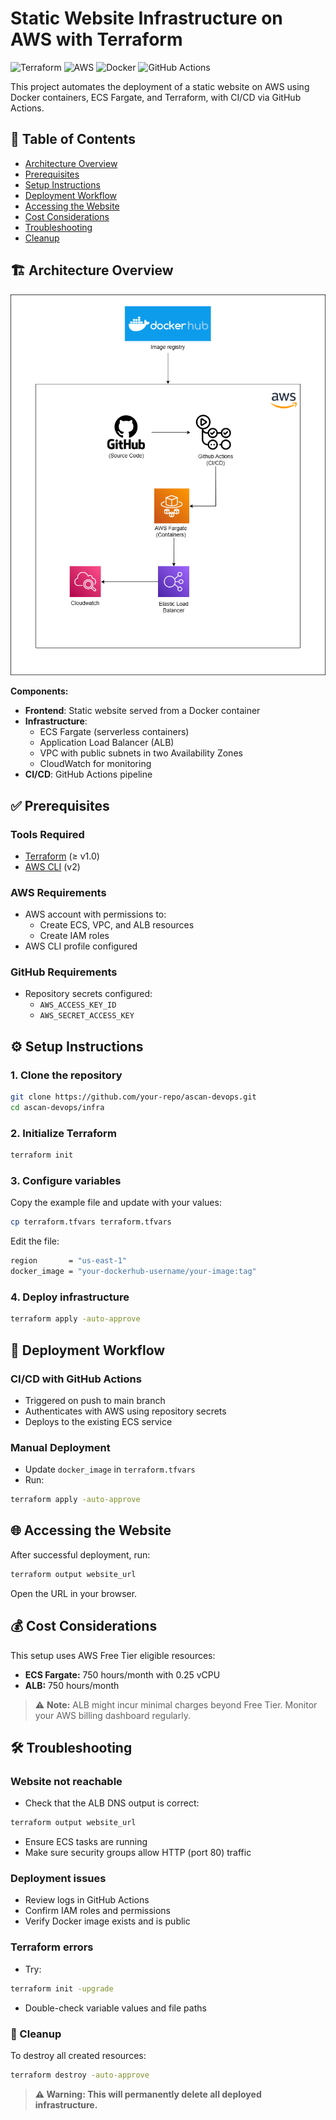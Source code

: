# Static Website Infrastructure on AWS with Terraform
![Terraform](https://img.shields.io/badge/Terraform-v1%2B-623CE4?logo=terraform&logoColor=white)
![AWS](https://img.shields.io/badge/AWS-Deployed-orange?logo=amazon-aws&logoColor=white)
![Docker](https://img.shields.io/badge/Docker-Containerized-2496ED?logo=docker&logoColor=white)
![GitHub Actions](https://img.shields.io/badge/GitHub%20Actions-CI%2FCD-2088FF?logo=github-actions&logoColor=white)


This project automates the deployment of a static website on AWS using Docker containers, ECS Fargate, and Terraform, with CI/CD via GitHub Actions.

## 📑 Table of Contents
- [Architecture Overview](#architecture-overview)
- [Prerequisites](#prerequisites)
- [Setup Instructions](#setup-instructions)
- [Deployment Workflow](#deployment-workflow)
- [Accessing the Website](#accessing-the-website)
- [Cost Considerations](#cost-considerations)
- [Troubleshooting](#troubleshooting)
- [Cleanup](#cleanup)

## 🏗️ Architecture Overview

![Diagrama de Arquitetura AWS](assets\architecture.drawio.png)

**Components:**
- **Frontend**: Static website served from a Docker container
- **Infrastructure**:  
  - ECS Fargate (serverless containers)  
  - Application Load Balancer (ALB)  
  - VPC with public subnets in two Availability Zones  
  - CloudWatch for monitoring
- **CI/CD**: GitHub Actions pipeline

## ✅ Prerequisites

### Tools Required
- [Terraform](https://www.terraform.io/downloads.html) (≥ v1.0)
- [AWS CLI](https://aws.amazon.com/cli/) (v2)

### AWS Requirements
- AWS account with permissions to:
  - Create ECS, VPC, and ALB resources
  - Create IAM roles
- AWS CLI profile configured

### GitHub Requirements
- Repository secrets configured:
  - `AWS_ACCESS_KEY_ID`
  - `AWS_SECRET_ACCESS_KEY`

## ⚙️ Setup Instructions

### 1. Clone the repository
```bash
git clone https://github.com/your-repo/ascan-devops.git
cd ascan-devops/infra
```
### 2. Initialize Terraform
```bash
terraform init
```
### 3. Configure variables
Copy the example file and update with your values:
```bash
cp terraform.tfvars terraform.tfvars
```
Edit the file:
```bash
region       = "us-east-1"
docker_image = "your-dockerhub-username/your-image:tag"
```
### 4. Deploy infrastructure
```bash
terraform apply -auto-approve
```

## 🚀 Deployment Workflow
### CI/CD with GitHub Actions
- Triggered on push to main branch
- Authenticates with AWS using repository secrets
- Deploys to the existing ECS service

### Manual Deployment
- Update `docker_image` in `terraform.tfvars`
- Run:
```bash
terraform apply -auto-approve
```

## 🌐 Accessing the Website
After successful deployment, run:
```bash
terraform output website_url
```
Open the URL in your browser.

## 💰 Cost Considerations
This setup uses AWS Free Tier eligible resources:
- **ECS Fargate:** 750 hours/month with 0.25 vCPU
- **ALB:** 750 hours/month

> ⚠️ **Note:** ALB might incur minimal charges beyond Free Tier. Monitor your AWS billing dashboard regularly.

## 🛠️ Troubleshooting
### Website not reachable
- Check that the ALB DNS output is correct:
```bash
terraform output website_url
```
- Ensure ECS tasks are running
- Make sure security groups allow HTTP (port 80) traffic

### Deployment issues
- Review logs in GitHub Actions
- Confirm IAM roles and permissions
- Verify Docker image exists and is public

### Terraform errors
- Try:
```bash
terraform init -upgrade
```
- Double-check variable values and file paths

### 🧹 Cleanup
To destroy all created resources:
```bash
terraform destroy -auto-approve
```
> **⚠️ Warning: This will permanently delete all deployed infrastructure.**
